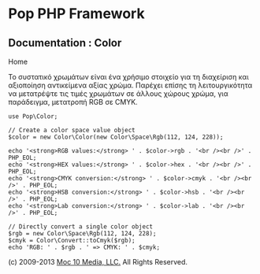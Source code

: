 Pop PHP Framework
=================

Documentation : Color
---------------------

Home

Το συστατικό χρωμάτων είναι ένα χρήσιμο στοιχείο για τη διαχείριση και
αξιοποίηση αντικείμενα αξίας χρώμα. Παρέχει επίσης τη λειτουργικότητα να
μετατρέψτε τις τιμές χρωμάτων σε άλλους χώρους χρώμα, για παράδειγμα,
μετατροπή RGB σε CMYK.

    use Pop\Color;

    // Create a color space value object
    $color = new Color\Color(new Color\Space\Rgb(112, 124, 228));

    echo '<strong>RGB values:</strong> ' . $color->rgb . '<br /><br />' . PHP_EOL;
    echo '<strong>HEX values:</strong> ' . $color->hex . '<br /><br />' . PHP_EOL;
    echo '<strong>CMYK conversion:</strong> ' . $color->cmyk . '<br /><br />' . PHP_EOL;
    echo '<strong>HSB conversion:</strong> ' . $color->hsb . '<br /><br />' . PHP_EOL;
    echo '<strong>Lab conversion:</strong> ' . $color->lab . '<br /><br />' . PHP_EOL;

    // Directly convert a single color object
    $rgb = new Color\Space\Rgb(112, 124, 228);
    $cmyk = Color\Convert::toCmyk($rgb);
    echo 'RGB: ' . $rgb . ' => CMYK: ' . $cmyk;

\(c) 2009-2013 [Moc 10 Media, LLC.](http://www.moc10media.com) All
Rights Reserved.
